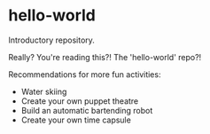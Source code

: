 # hello-world
Introductory repository. 

Really? You're reading this?! The 'hello-world' repo?!

Recommendations for more fun activities:
- Water skiing
- Create your own puppet theatre
- Build an automatic bartending robot
- Create your own time capsule

